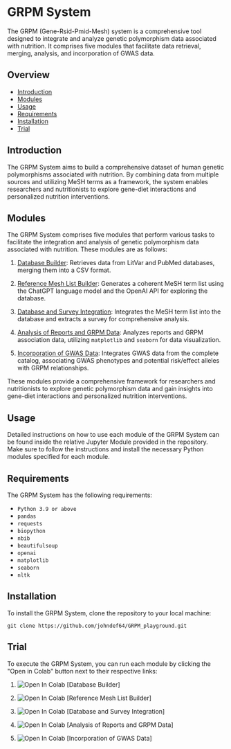 # GRPM System

The GRPM (Gene-Rsid-Pmid-Mesh) system is a comprehensive tool designed to integrate and analyze genetic polymorphism data associated with nutrition. It comprises five modules that facilitate data retrieval, merging, analysis, and incorporation of GWAS data.

## Overview

- [Introduction](#introduction)
- [Modules](#modules)
- [Usage](#usage)
- [Requirements](#requirements)
- [Installation](#installation)
- [Trial](#trial)

## Introduction

The GRPM System aims to build a comprehensive dataset of human genetic polymorphisms associated with nutrition. By combining data from multiple sources and utilizing MeSH terms as a framework, the system enables researchers and nutritionists to explore gene-diet interactions and personalized nutrition interventions.


## Modules

The GRPM System comprises five modules that perform various tasks to facilitate the integration and analysis of genetic polymorphism data associated with nutrition. These modules are as follows:

1. [Database Builder](https://github.com/johndef64/GRPM_playground/blob/main/GRPM_01_database_builder.ipynb): Retrieves data from LitVar and PubMed databases, merging them into a CSV format. 

2. [Reference Mesh List Builder](https://github.com/johndef64/GRPM_playground/blob/main/GRPM_02_ref-mesh_builder.ipynb): Generates a coherent MeSH term list using the ChatGPT language model and the OpenAI API for exploring the database. 

3. [Database and Survey Integration](https://github.com/johndef64/GRPM_playground/blob/main/GRPM_03_database_survey.ipynb): Integrates the MeSH term list into the database and extracts a survey for comprehensive analysis. 

4. [Analysis of Reports and GRPM Data](https://github.com/johndef64/GRPM_playground/blob/main/GRPM_04_data-analyzer.ipynb): Analyzes reports and GRPM association data, utilizing `matplotlib` and `seaborn` for data visualization. 

5. [Incorporation of GWAS Data](https://github.com/johndef64/GRPM_playground/blob/main/GRPM_05_gwas_data_analyzer.ipynb): Integrates GWAS data from the complete catalog, associating GWAS phenotypes and potential risk/effect alleles with GRPM relationships. 

These modules provide a comprehensive framework for researchers and nutritionists to explore genetic polymorphism data and gain insights into gene-diet interactions and personalized nutrition interventions.

## Usage

Detailed instructions on how to use each module of the GRPM System can be found inside the relative Jupyter Module provided in the repository. Make sure to follow the instructions and install the necessary Python modules specified for each module.

## Requirements

The GRPM System has the following requirements:

- `Python 3.9 or above`
- `pandas`
- `requests`
- `biopython`
- `nbib`
- `beautifulsoup`
- `openai`
- `matplotlib`
- `seaborn`
- `nltk`


## Installation

To install the GRPM System, clone the repository to your local machine:

```
git clone https://github.com/johndef64/GRPM_playground.git
```


## Trial

To execute the GRPM System, you can run each module by clicking the "Open in Colab" button next to their respective links:

1. ![Open In Colab](https://colab.research.google.com/assets/colab-badge.svg) [Database Builder]  

2.  ![Open In Colab](https://colab.research.google.com/assets/colab-badge.svg) [Reference Mesh List Builder] 

3. ![Open In Colab](https://colab.research.google.com/assets/colab-badge.svg) [Database and Survey Integration]  

4. ![Open In Colab](https://colab.research.google.com/assets/colab-badge.svg) [Analysis of Reports and GRPM Data]

5. ![Open In Colab](https://colab.research.google.com/assets/colab-badge.svg) [Incorporation of GWAS Data] 

